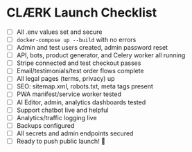 # CLÆRK Launch Checklist

- [ ] All .env values set and secure
- [ ] `docker-compose up --build` with no errors
- [ ] Admin and test users created, admin password reset
- [ ] API, bots, product generator, and Celery worker all running
- [ ] Stripe connected and test checkout passes
- [ ] Email/testimonials/test order flows complete
- [ ] All legal pages (terms, privacy) up
- [ ] SEO: sitemap.xml, robots.txt, meta tags present
- [ ] PWA manifest/service worker tested
- [ ] AI Editor, admin, analytics dashboards tested
- [ ] Support chatbot live and helpful
- [ ] Analytics/traffic logging live
- [ ] Backups configured
- [ ] All secrets and admin endpoints secured
- [ ] Ready to push public launch! 🚀
